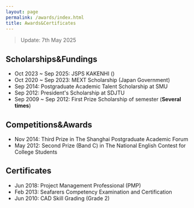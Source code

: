 ```yaml
---
layout: page
permalink: /awards/index.html
title: Awards&Certificates
---
```


> Update: 7th May 2025

## Scholarships&Fundings

- Oct 2023 ~ Sep 2025: JSPS KAKENHI ()
- Oct 2020 ~ Sep 2023: MEXT Scholarship (Japan Government)
- Sep 2014: Postgraduate Academic Talent Scholarship at SMU 
- Sep 2012: President's Scholarship at SDJTU
- Sep 2009 ~ Sep 2012: First Prize Scholarship of semester (**Several times**)


## Competitions&Awards

- Nov 2014: Third Prize in The Shanghai Postgraduate Academic Forum
- May 2012: Second Prize (Band C) in The National English Contest for College Students

## Certificates
- Jun 2018: Project Management Professional (PMP)
- Feb 2013: Seafarers Competency Examination and Certification
- Jun 2010: CAD Skill Grading (Grade 2)

<br>
